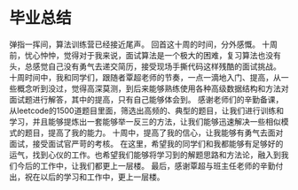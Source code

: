 毕业总结
===============
弹指一挥间，算法训练营已经接近尾声。
回首这十周的时间，分外感慨。
十周前，忧心忡忡，觉得对于我来说，面试算法是一个极大的困难，复习算法也没有头，总感觉自己没有勇气去递交简历，接受现场手撕代码这样残酷的面试挑战。
十周时间中，我和同学们，跟随者覃超老师的节奏，一点一滴地入门、提高，从一些概念听到没过，觉得高深莫测，到后来能够熟练使用各种高级数据结构和方法对面试题进行解答，其中的提高，只有自己能够体会到。
感谢老师们的辛勤备课，从leetcode的1500道题目里面，筛选出高频的、典型的题目，让我们进行训练和学习，并且能够提炼出一套能够举一反三的方法，让我们能够迅速解决一些相似模式的题目，提高了我的能力。
十周中，提高了我的信心，让我能够有勇气去面对面试，接受面试官严苛的考核。
在这里，希望我的同学们和我都能够有足够好的运气，找到心仪的工作。也希望我们能够将学习到的解题思路和方法论，融入到我们今后的工作中，让我们都更上一层楼。
最后，感谢覃超与班主任老师的辛勤付出，祝在以后的学习和工作中，更上一层楼。